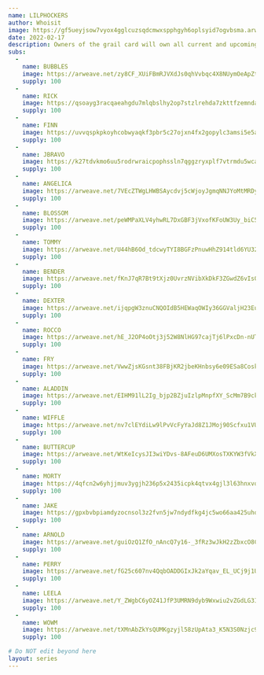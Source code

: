 ```yaml
---
name: LILPHOCKERS
author: Whoisit
image: https://gf5ueyjsow7vyox4gglcuzsqdcmwxspphgyh6oplsyid7ogvbsma.arweave.net/MXtCYTJ1v1w6_DGWKmZQGJlrye85sH8565YQP7jVDJg/LILPHOCKERSINTRO.gif
date: 2022-02-17
description: Owners of the grail card will own all current and upcoming subs. Subs will be sent out once the supply of the grail card is fully distributed or the remainder is burnt.
subs: 
  -
    name: BUBBLES
    image: https://arweave.net/zy8CF_XUiFBmRJVXdJs0qhVvbqc4X8NUymOeApZtLyk/nzck2t_image.gif
    supply: 100
  -
    name: RICK
    image: https://qsoayg3racqaeahgdu7mlqbslhy2op7stzlrehda7zkttfzemnda.arweave.net/hJwMG3EAoAIA5h0-xcAyWfGnP_KeVxIcYP5VOZckY0Y/Rick.gif
    supply: 100
  -
    name: FINN
    image: https://uvvqspkpkoyhcobwyaqkf3pbr5c27ojxn4fx2gopylc3amsi5e5a.arweave.net/pWsJPU9TsHE4NsAgou3hj0WvuTdvC30Zz8LFsDJI6To/Finn%20the%20Human.gif
    supply: 100
  -
    name: JBRAVO
    image: https://k27tdvkmo6uu5rodrwraicpophssln7qggzryxplf7vtrmdu5wca.arweave.net/Vr8x1Ux3qU7Fw42iBAnueeUlt_Axsxxd6y_rOLB07YQ/JBravo.gif
    supply: 100
  -
    name: ANGELICA
    image: https://arweave.net/7VEcZTWgLHWBSAycdvj5cWjoyJgmqNNJYoMtMRDyw_4/swf9f4_image.gif
    supply: 100
  -
    name: BLOSSOM
    image: https://arweave.net/peWMPaXLV4yhwRL7DxGBF3jVxofKFoUW3Uy_biC5Mbs/sciga7_image.gif
    supply: 100
  -
    name: TOMMY
    image: https://arweave.net/U44hB6Od_tdcwyTYI8BGFzPnuwHhZ914tld6YU32Llk/vc7dnn_image.gif
    supply: 100
  -
    name: BENDER
    image: https://arweave.net/fKnJ7qR7Bt9tXjz0UvrzNVibXkDkF3ZGwdZ6vIs0E9I/d6r5r1_image.gif
    supply: 100
  -
    name: DEXTER
    image: https://arweave.net/ijqpgW3znuCNQOIdB5HEWaqOWIy36GGValjH23EuRIs/fulsb6_image.gif
    supply: 100
  -
    name: ROCCO
    image: https://arweave.net/hE_J2OP4oOtj3j52W8NlHG97cajTj6lPxcDn-nUTQk0/9t9fqc_image.gif
    supply: 100
  -
    name: FRY
    image: https://arweave.net/VwwZjsKGsnt38FBjKR2jbeKHnbsy6e09ESa8Coske7Y/dnk9y0_image.gif
    supply: 100
  -
    name: ALADDIN
    image: https://arweave.net/EIHM91lL2Ig_bjp2BZjuIzlpMnpfXY_ScMm7B9ckJMY/xi5gx0_image.gif
    supply: 100
  -
    name: WIFFLE
    image: https://arweave.net/nv7clEYdiLw9lPvVcFyYaJd8Z1JMoj90Scfxu1VUjPE/9wcvli_image.gif
    supply: 100
  -
    name: BUTTERCUP
    image: https://arweave.net/WtKeIcysJI3wiYDvs-8AFeuD6UMXosTXKYW3fVkXJ4I/9zyx7s_image.gif
    supply: 100
  -
    name: MORTY
    image: https://4qfcn2w6yhjjmuv3ygjh236p5x2435icpk4qtvx4gjl3l63hnxvq.arweave.net/5Aom6t7B0pZSu8GSfW_P7fXN9QJ6uQnW_DJXtftnbes/%20Morty.gif
    supply: 100
  -
    name: JAKE
    image: https://gpxbvbpiamdyzocnsol3z2fvn5jw7ndydfkg4jc5wo66aa425uhq.arweave.net/M-4ahegDB4y4TZOXvOi1b1NvtHgZVG4kXbO94AOa7Q8/Jake%20the%20Dog.gif
    supply: 100
  -
    name: ARNOLD
    image: https://arweave.net/guiOzQ1ZfO_nAncQ7y16-_3fRz3wJkH2zZbxcO8CWvw/ffcqfd_image.gif
    supply: 100
  -
    name: PERRY
    image: https://arweave.net/fG25c607nv4QqbOADDGIxJk2aYqav_EL_UCj9j1UhJg/mrzsb5_image.gif
    supply: 100
  -
    name: LEELA
    image: https://arweave.net/Y_ZWgbC6yOZ41JfP3UMRN9dyb9Wxwiu2vZGdLG3IuRA/x6e61e_image.gif
    supply: 100
  -
    name: WOWM
    image: https://arweave.net/tXMnAbZkYsQUMKgzyjl58zUpAta3_K5N3S0Nzjc9648/4vcmwc_image.gif
    supply: 100

# Do NOT edit beyond here
layout: series
---
```

